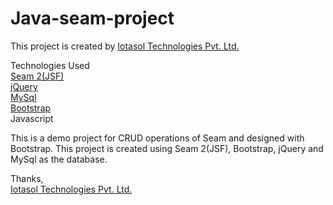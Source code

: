 # Java-seam-project

This project is created by <a href="http://iotasol.com/" target="_blank">Iotasol Technologies Pvt. Ltd.</a>

Technologies Used<br/>
<a href="http://seamframework.org/" target="_blank">Seam 2(JSF)</a><br/>
<a href="http://jquery.com/" target="_blank">jQuery</a><br/>
<a href="http://www.mysql.com/" target="_blank">MySql</a><br/>
<a href="http://getbootstrap.com/" target="_blank">Bootstrap</a><br/>
<a>Javascript</a><br/>

This is a demo project for CRUD operations of Seam and designed with Bootstrap. This project is created using Seam 2(JSF), Bootstrap, jQuery and MySql as the database.

Thanks,<br/>
<a href="http://iotasol.com/" target="_blank">Iotasol Technologies Pvt. Ltd.</a>
